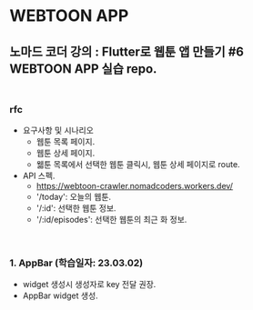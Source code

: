 # WEBTOON APP

## 노마드 코더 강의 : Flutter로 웹툰 앱 만들기 #6 WEBTOON APP 실습 repo. <br /> <br />

### rfc

- 요구사항 및 시나리오
  - 웹툰 목록 페이지.
  - 웹툰 상세 페이지.
  - 웳툰 목록에서 선택한 웹툰 클릭시, 웹툰 상세 페이지로 route.
- API 스펙.
  - https://webtoon-crawler.nomadcoders.workers.dev/
  - '/today': 오늘의 웹툰.
  - '/:id': 선택한 웹툰 정보.
  - '/:id/episodes': 선택한 웹툰의 최근 화 정보.

<br />

### 1. AppBar (학습일자: 23.03.02)

- widget 생성시 생성자로 key 전달 권장.
- AppBar widget 생성.
